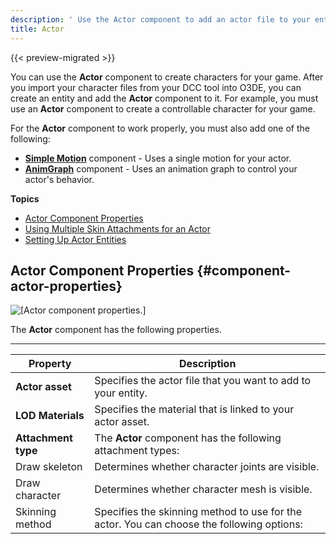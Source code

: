 ```yaml
---
description: ' Use the Actor component to add an actor file to your entity in Open 3D Engine. '
title: Actor
---
```


{{< preview-migrated >}}

You can use the **Actor** component to create characters for your game\. After you import your character files from your DCC tool into O3DE, you can create an entity and add the **Actor** component to it\. For example, you must use an **Actor** component to create a controllable character for your game\.

For the **Actor** component to work properly, you must also add one of the following:
+ **[Simple Motion](/docs/user-guide/components/reference/animation/simple-motion/)** component - Uses a single motion for your actor\.
+ **[AnimGraph](/docs/user-guide/components/reference/animation/animgraph/)** component - Uses an animation graph to control your actor's behavior\.

**Topics**
+ [Actor Component Properties](#component-actor-properties)
+ [Using Multiple Skin Attachments for an Actor](/docs/user-guide/components/reference/animation/actor-multiple-skin/)
+ [Setting Up Actor Entities](/docs/user-guide/components/reference/animation/actor-component-entity-setup/)

## Actor Component Properties {#component-actor-properties}

![\[Actor component properties.\]](/images/user-guide/component/actor_component_properties.png)

The **Actor** component has the following properties\.


****

| Property | Description |
| --- | --- |
|  **Actor asset**  |  Specifies the actor file that you want to add to your entity\.   |
|  **LOD Materials**  | Specifies the material that is linked to your actor asset\. |
|  **Attachment type**  |  The **Actor** component has the following attachment types:   |
| Draw skeleton |  Determines whether character joints are visible\.   |
| Draw character |  Determines whether character mesh is visible\.  |
| Skinning method |  Specifies the skinning method to use for the actor\. You can choose the following options:   |
